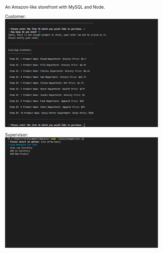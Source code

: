 An Amazon-like storefront with MySQL and Node.


Customer:
![](CustomerGIf.gif)

Supervisor:
![](SupervisorGIf.gif)

